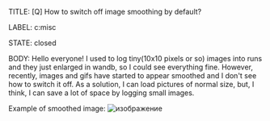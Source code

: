 TITLE:
[Q] How to switch off image smoothing by default?

LABEL:
c:misc

STATE:
closed

BODY:
Hello everyone! 
I used to log tiny(10x10 pixels or so) images into runs and they just enlarged in wandb, so I could see everything fine. However, recently, images and gifs have started to appear smoothed and I don't see how to switch it off. As a solution, I can load pictures of normal size, but, I think, I can save a lot of space by logging small images. 

Example of smoothed image:
![изображение](https://user-images.githubusercontent.com/47570311/128379874-980d5ffd-9e15-4036-94ab-985f8d1bdbb7.png)



